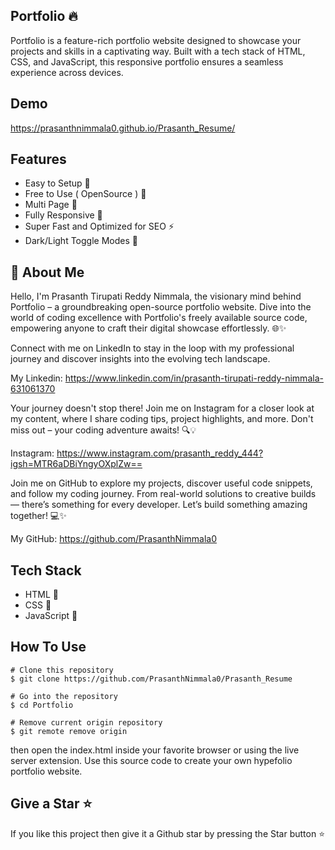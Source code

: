 ## Portfolio 🔥

Portfolio is a feature-rich portfolio website designed to showcase your projects and skills in a captivating way. Built with a tech stack of HTML, CSS, and JavaScript, this responsive portfolio ensures a seamless experience across devices.

## Demo

https://prasanthnimmala0.github.io/Prasanth_Resume/

## Features

- Easy to Setup 💯
- Free to Use ( OpenSource ) 🥳
- Multi Page 💎
- Fully Responsive 🚀
- Super Fast and Optimized for SEO ⚡
- Dark/Light Toggle Modes 🤘

## 🚀 About Me

Hello, I'm Prasanth Tirupati Reddy Nimmala, the visionary mind behind Portfolio – a groundbreaking open-source portfolio website. Dive into the world of coding excellence with Portfolio's freely available source code, empowering anyone to craft their digital showcase effortlessly. 🌐✨

Connect with me on LinkedIn to stay in the loop with my professional journey and discover insights into the evolving tech landscape.

My Linkedin: https://www.linkedin.com/in/prasanth-tirupati-reddy-nimmala-631061370

Your journey doesn't stop there! Join me on Instagram for a closer look at my content, where I share coding tips, project highlights, and more. Don't miss out – your coding adventure awaits! 🔍💡

Instagram: https://www.instagram.com/prasanth_reddy_444?igsh=MTR6aDBiYngyOXplZw==

Join me on GitHub to explore my projects, discover useful code snippets, and follow my coding journey. From real-world solutions to creative builds — there’s something for every developer. Let’s build something amazing together! 💻✨

My GitHub: https://github.com/PrasanthNimmala0

## Tech Stack

- HTML 🚀
- CSS 🚀
- JavaScript 🚀

## How To Use

```
# Clone this repository
$ git clone https://github.com/PrasanthNimmala0/Prasanth_Resume

# Go into the repository
$ cd Portfolio

# Remove current origin repository
$ git remote remove origin
```

then open the index.html inside your favorite browser or using the live server extension. Use this source code to create your own hypefolio portfolio website.

## Give a Star ⭐

If you like this project then give it a Github star by pressing the Star button ⭐
